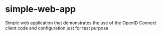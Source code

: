 simple-web-app
==============

Simple web application that demonstrates the use of the OpenID Connect client code and configuration
just for test purpose

